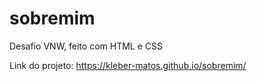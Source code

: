 # sobremim
Desafio VNW, feito com HTML e CSS 

Link do projeto:
https://kleber-matos.github.io/sobremim/
